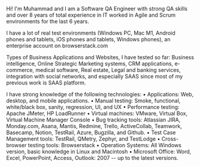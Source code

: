 Hi! I'm Muhammad and I am a Software QA Engineer with strong QA skills and over 8 years of total experience in IT worked in Agile and Scrum environments for the last 6 years.

I have a lot of real test environments (Windows PC, Mac M1, Android phones and tablets, iOS phones and tablets, Windows phones), an enterprise account on browserstack.com

Types of Business Applications and Websites, I have tested so far: Business intelligence, Online Strategic Marketing systems, CRM applications, e-commerce, medical software, Real estate, Legal and banking services, integration with social networks, and especially SAAS since most of my previous work is SAAS platform.

I have strong knowledge of the following technologies:
• Applications: Web, desktop, and mobile applications.
• Manual testing: Smoke, functional, white/black box, sanity, regression, UI, and UX
• Performance testing: Apache JMeter, HP LoadRunner
• Virtual machines: VMware, Virtual Box, Virtual Machine Manager Console
• Bug tracking tools: Atlassian JIRA, Monday.com, Asana, Mantis, Redmine, Trello, ActiveCollab, Teamwork, Basecamp, Notion, TestRail, Azure, Bugzilla, and Github.
• Test Case Management tools: TestRail, QMetry, Zephyr, and TestLodge
• Cross-browser testing tools: Browserstack
• Operation Systems: All Windows version, basic knowledge in Linux and Macintosh
• Microsoft Office: Word, Excel, PowerPoint, Access, Outlook: 2007 -- up to the latest versions.
